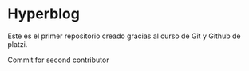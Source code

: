 # Hyperblog

Este es el primer repositorio creado gracias al curso de Git y Github de platzi.

Commit for second contributor
